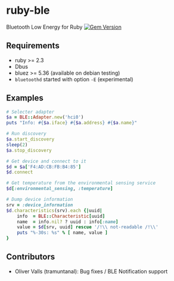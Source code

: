 # ruby-ble
Bluetooth Low Energy for Ruby
[![Gem Version](https://badge.fury.io/rb/ble.svg)](https://badge.fury.io/rb/ble)

## Requirements
* ruby >= 2.3
* Dbus
* bluez >= 5.36 (available on debian testing)
* `bluetoothd` started with option `-E` (experimental)

## Examples
```ruby
# Selecter adapter
$a = BLE::Adapter.new('hci0')
puts "Info: #{$a.iface} #{$a.address} #{$a.name}"

# Run discovery
$a.start_discovery
sleep(2)
$a.stop_discovery

# Get device and connect to it
$d = $a['F4:AD:CB:FB:B4:85']
$d.connect

# Get temperature from the environmental sensing service
$d[:environmental_sensing, :temperature]

# Dump device information
srv = :device_information
$d.characteristics(srv).each {|uuid|
    info  = BLE::Characteristic[uuid]
    name  = info.nil? ? uuid : info[:name]
    value = $d[srv, uuid] rescue '/!\\ not-readable /!\\'
    puts "%-30s: %s" % [ name, value ]
}

```

## Contributors
* Oliver Valls (tramuntanal): Bug fixes / BLE Notification support
